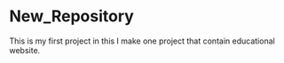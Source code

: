 # New_Repository
This is my first project in this I make one project that contain educational website. 
